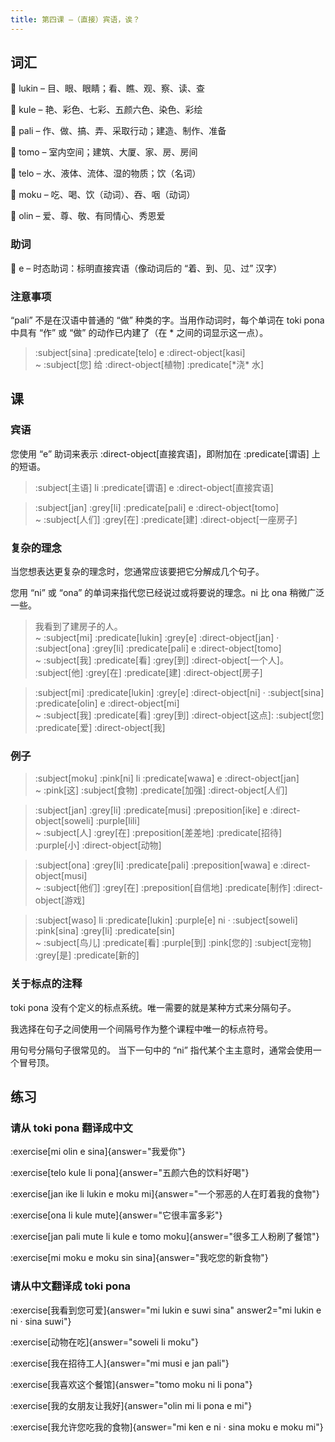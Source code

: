 ```yaml
---
title: 第四课 –（直接）宾语，诶？
---
```


## 词汇
󱤮 lukin – 目、眼、眼睛；看、瞧、观、察、读、查

󱤞 kule – 艳、彩色、七彩、五颜六色、染色、彩绘

󱥉 pali – 作、做、搞、弄、采取行动；建造、制作、准备

󱥭 tomo – 室内空间；建筑、大厦、家、房、房间

󱥪 telo – 水、液体、流体、湿的物质；饮（名词）

󱤶 moku – 吃、喝、饮（动词）、吞、咽（动词）

󱥅 olin – 爱、尊、敬、有同情心、秀恩爱

### 助词
󱤉 e – 时态助词：标明直接宾语（像动词后的 “着、到、见、过” 汉字）

### 注意事项
“pali” 不是在汉语中普通的 “做” 种类的字。当用作动词时，每个单词在 toki pona 中具有 “作” 或 “做” 的动作已内建了（在 * 之间的词显示这一点）。

> :subject[sina] :predicate[telo] e :direct-object[kasi] \
> ~ :subject[您] 给 :direct-object[植物] :predicate[\*浇\* 水]

## 课
### 宾语
您使用 “e” 助词来表示 :direct-object[直接宾语]，即附加在 :predicate[谓语] 上的短语。

> :subject[主语] li :predicate[谓语] e :direct-object[直接宾语]

> :subject[jan] :grey[li] :predicate[pali] e :direct-object[tomo] \
> ~ :subject[人们] :grey[在] :predicate[建] :direct-object[一座房子]

### 复杂的理念
当您想表达更复杂的理念时，您通常应该要把它分解成几个句子。

您用 “ni” 或 “ona” 的单词来指代您已经说过或将要说的理念。ni 比 ona 稍微广泛一些。

> 我看到了建房子的人。 \
> ~ :subject[mi] :predicate[lukin] :grey[e] :direct-object[jan] · :subject[ona] :grey[li] :predicate[pali] e :direct-object[tomo] \
> ~ :subject[我] :predicate[看] :grey[到] :direct-object[一个人]。 :subject[他] :grey[在] :predicate[建] :direct-object[房子]

> :subject[mi] :predicate[lukin] :grey[e] :direct-object[ni] · :subject[sina] :predicate[olin] e :direct-object[mi] \
> ~ :subject[我] :predicate[看] :grey[到] :direct-object[这点]: :subject[您] :predicate[爱] :direct-object[我]

### 例子

> :subject[moku] :pink[ni] li :predicate[wawa] e :direct-object[jan] \
> ~ :pink[这] :subject[食物] :predicate[加强] :direct-object[人们]

> :subject[jan] :grey[li] :predicate[musi] :preposition[ike] e :direct-object[soweli] :purple[lili] \
> ~ :subject[人] :grey[在] :preposition[差差地] :predicate[招待] :purple[小] :direct-object[动物]

> :subject[ona] :grey[li] :predicate[pali] :preposition[wawa] e :direct-object[musi] \
> ~ :subject[他们] :grey[在] :preposition[自信地] :predicate[制作] :direct-object[游戏]

> :subject[waso] li :predicate[lukin] :purple[e] ni · :subject[soweli] :pink[sina] :grey[li] :predicate[sin] \
> ~ :subject[鸟儿] :predicate[看] :purple[到] :pink[您的] :subject[宠物] :grey[是] :predicate[新的]

### 关于标点的注释
toki pona 没有个定义的标点系统。唯一需要的就是某种方式来分隔句子。

我选择在句子之间使用一个间隔号作为整个课程中唯一的标点符号。

用句号分隔句子很常见的。 当下一句中的 “ni” 指代某个主主意时，通常会使用一个冒号顶。

## 练习
### 请从 toki pona 翻译成中文
:exercise[mi olin e sina]{answer="我爱你"}

:exercise[telo kule li pona]{answer="五颜六色的饮料好喝"}

:exercise[jan ike li lukin e moku mi]{answer="一个邪恶的人在盯着我的食物"}

:exercise[ona li kule mute]{answer="它很丰富多彩"}

:exercise[jan pali mute li kule e tomo moku]{answer="很多工人粉刷了餐馆"}

:exercise[mi moku e moku sin sina]{answer="我吃您的新食物"}

### 请从中文翻译成 toki pona
:exercise[我看到您可爱]{answer="mi lukin e suwi sina" answer2="mi lukin e ni · sina suwi"}

:exercise[动物在吃]{answer="soweli li moku"}

:exercise[我在招待工人]{answer="mi musi e jan pali"}

:exercise[我喜欢这个餐馆]{answer="tomo moku ni li pona"}

:exercise[我的女朋友让我好]{answer="olin mi li pona e mi"}

:exercise[我允许您吃我的食物]{answer="mi ken e ni · sina moku e moku mi"}

